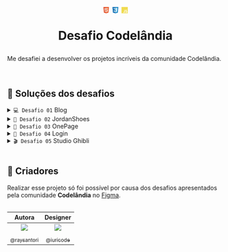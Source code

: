 <h1 align="center">
  <img width="3%" src="https://raw.githubusercontent.com/devicons/devicon/master/icons/html5/html5-original.svg"> <img width="3%" src="https://raw.githubusercontent.com/devicons/devicon/master/icons/css3/css3-original.svg"> <img width="3%" src="https://raw.githubusercontent.com/devicons/devicon/master/icons/javascript/javascript-plain.svg"><br>
  
  Desafio Codelândia<br>
</h1>

Me desafiei a desenvolver os projetos incríveis da comunidade Codelândia.<br>

<br>

## 🧩 Soluções dos desafios

<details>
  <summary><code>💻 Desafio 01</code>  Blog</summary>
  <a target="_blank" href="https://raysantori.github.io/desafio-codelandia/desafio01-blog/index.html"><img src="https://img.shields.io/badge/Ver%20página-484f58?style=for-the-badge&logo=GitHub%20Pages&logoColor=white"></a><br><br>
</details>
<details>
  <summary><code>👟 Desafio 02</code>  JordanShoes</summary>
  <a target="_blank" href="https://raysantori.github.io/desafio-codelandia/desafio02-jordanshoes/index.html"><img src="https://img.shields.io/badge/Ver%20página-484f58?style=for-the-badge&logo=GitHub%20Pages&logoColor=white"></a><br><br>
</details>
<details>
  <summary><code>📰 Desafio 03</code> OnePage</summary>
  <a target="_blank" href="https://raysantori.github.io/desafio-codelandia/desafio03-onepage/index.html"><img src="https://img.shields.io/badge/Ver%20página-484f58?style=for-the-badge&logo=GitHub%20Pages&logoColor=white"></a><br><br>
</details>
<details>
  <summary><code>📲 Desafio 04</code>  Login</summary>
  <a target="_blank" href="https://raysantori.github.io/desafio-codelandia/desafio04-login/index.html"><img src="https://img.shields.io/badge/Ver%20página-484f58?style=for-the-badge&logo=GitHub%20Pages&logoColor=white"></a><br><br>
</details>
<details>
  <summary><code>🎬 Desafio 05</code>  Studio Ghibli</summary>
  <a target="_blank" href="https://raysantori.github.io/desafio-codelandia/desafio05-studioghibli/index.html"><img src="https://img.shields.io/badge/Ver%20página-484f58?style=for-the-badge&logo=GitHub%20Pages&logoColor=white"></a>
</details><br>

## 🤝 Criadores

Realizar esse projeto só foi possível por causa dos desafios apresentados pela comunidade <strong>Codelândia</strong> no <a target="_blank" href="https://www.figma.com/file/Yb9IBH56g7T1hdIyZ3BMNO/Desafios---Codel%C3%A2ndia">Figma</a>.<br><br>

| Autora | Designer |
| :----: | :----: | 
| <a target="_blank" href="https://github.com/raysantori"><img width="125" src="https://camo.githubusercontent.com/d2b0f736a9c109c53e868f498015c4e07c30ea702a6fbfec86a1ad2cf9deafc1/68747470733a2f2f692e6962622e636f2f4462527a51776d2f7261792d6f63746f6361742d72656d6f766562672d707265766965772e706e67"><br></a> | <a target="_blank" href="https://github.com/iuricode"><img width="125" src="https://raw.githubusercontent.com/iuricode/iuricode/6f53be9b4b6e6bb84b5276b8817c18a05adb78d5/ilus-code.svg"></a> |
| <a target="_blank" href="https://github.com/raysantori"><sub>@raysantori</sub></a> | <a target="_blank" href="https://github.com/iuricode"><sub>@iuricode</sub></a> | 
